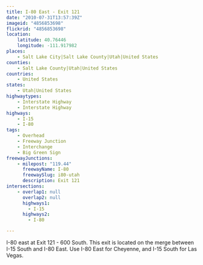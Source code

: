 ```yaml
---
title: I-80 East - Exit 121
date: "2010-07-31T13:57:39Z"
imageid: "4856853698"
flickrid: "4856853698"
location:
    latitude: 40.76446
    longitude: -111.917982
places:
    - Salt Lake City|Salt Lake County|Utah|United States
counties:
    - Salt Lake County|Utah|United States
countries:
    - United States
states:
    - Utah|United States
highwaytypes:
    - Interstate Highway
    - Interstate Highway
highways:
    - I-15
    - I-80
tags:
    - Overhead
    - Freeway Junction
    - Interchange
    - Big Green Sign
freewayJunctions:
    - milepost: "119.44"
      freewayName: I-80
      freewaySlug: i80-utah
      description: Exit 121
intersections:
    - overlap1: null
      overlap2: null
      highways1:
        - I-15
      highways2:
        - I-80

---
```

I-80 east at Exit 121 - 600 South.  This exit is located on the merge between I-15 South and I-80 East.  Use I-80 East for Cheyenne, and I-15 South for Las Vegas.